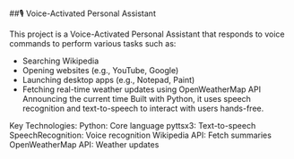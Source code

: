 ##🎙️ Voice-Activated Personal Assistant

This project is a Voice-Activated Personal Assistant that responds to voice commands to perform various tasks such as:

- Searching Wikipedia
- Opening websites (e.g., YouTube, Google)
- Launching desktop apps (e.g., Notepad, Paint)
- Fetching real-time weather updates using OpenWeatherMap API
Announcing the current time
Built with Python, it uses speech recognition and text-to-speech to interact with users hands-free.

Key Technologies:
Python: Core language
pyttsx3: Text-to-speech
SpeechRecognition: Voice recognition
Wikipedia API: Fetch summaries
OpenWeatherMap API: Weather updates
